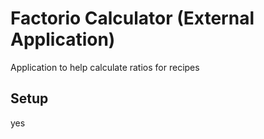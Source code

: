 # Factorio Calculator (External Application) 
Application to help calculate ratios for recipes
## Setup
yes

